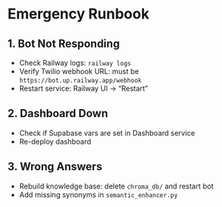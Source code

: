 # Emergency Runbook

## 1. Bot Not Responding
- Check Railway logs: `railway logs`
- Verify Twilio webhook URL: must be `https://bot.up.railway.app/webhook`
- Restart service: Railway UI → “Restart”

## 2. Dashboard Down
- Check if Supabase vars are set in Dashboard service
- Re-deploy dashboard

## 3. Wrong Answers
- Rebuild knowledge base: delete `chroma_db/` and restart bot
- Add missing synonyms in `semantic_enhancer.py`